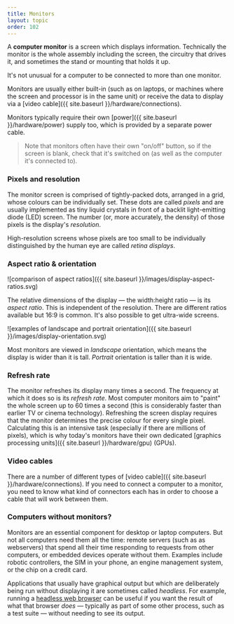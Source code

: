 ```yaml
---
title: Monitors
layout: topic
order: 102
---
```


A **computer monitor** is a screen which displays information. Technically the
monitor is the whole assembly including the screen, the circuitry that drives
it, and sometimes the stand or mounting that holds it up.

It's not unusual for a computer to be connected to more than one monitor.

Monitors are usually either built-in (such as on laptops, or machines where the
screen and processor is in the same unit) or receive the data to display via a
[video cable]({{ site.baseurl }}/hardware/connections).

Monitors typically require their own [power]({{ site.baseurl }}/hardware/power)
supply too, which is provided by a separate power cable.

> Note that monitors often have their own "on/off" button, so if the screen
> is blank, check that it's switched on (as well as the computer it's connected
> to).

### Pixels and resolution

The monitor screen is comprised of tightly-packed dots, arranged in a grid,
whose colours can be individually set. These dots are called _pixels_ and
are usually implemented as tiny liquid crystals in front of a backlit 
light-emitting diode (LED) screen. The number (or, more accurately, the density)
of those pixels is the display's _resolution_.

High-resolution screens whose pixels are too small to be individually
distinguished by the human eye are called _retina displays_.


### Aspect ratio & orientation

![comparison of aspect ratios]({{ site.baseurl }}/images/display-aspect-ratios.svg)

The relative dimensions of the display — the width:height ratio — is its
_aspect ratio_. This is independent of the resolution. There are different
ratios available but 16:9 is common. It's also possible to get ultra-wide
screens.

![examples of landscape and portrait orientation]({{ site.baseurl }}/images/display-orientation.svg)

Most monitors are viewed in _landscape_ orientation, which means the display is
wider than it is tall. _Portrait_ orientation is taller than it is wide.

### Refresh rate

The monitor refreshes its display many times a second. The frequency at which
it does so is its _refresh rate_. Most computer monitors aim to "paint" the
whole screen up to 60 times a second (this is considerably faster than earlier
TV or cinema technology). Refreshing the screen display requires that the
monitor determines the precise colour for every single pixel. Calculating this
is an intensive task (especially if there are millions of pixels), which is why
today's monitors have their own dedicated
[graphics processing units]({{ site.baseurl }}/hardware/gpu) (GPUs).


### Video cables

There are a number of different types of
[video cable]({{ site.baseurl }}/hardware/connections). If you need to connect
a computer to a monitor, you need to know what kind of connectors each has in
order to choose a cable that will work between them.

### Computers without monitors?

Monitors are an essential component for desktop or laptop computers. But not
all computers need them all the time: remote servers (such as as webservers)
that spend all their time responding to requests from other computers, or
embedded devices operate without them. Examples include robotic controllers,
the SIM in your phone, an engine management system, or the chip on a credit
card.

Applications that usually have graphical output but which are deliberately
being run without displaying it are sometimes called _headless_. For example,
running a
[headless web browser](https://en.wikipedia.org/wiki/Headless_browser) can be
useful if you want the result of what that browser _does_ — typically as part of
some other process, such as a test suite — without needing to see its output.

